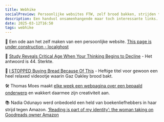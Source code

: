 ```yaml
---
title: Webhike
socialPreview: Persoonlijke websites FTW, zelf brood bakken, strijden tegen Amazon en meer
description: Een handvol onsamenhangende maar toch interessante links.
date: 2025-03-12T16:50
tags: webhike
---
```


👻 Een ode aan het zelf maken van een persoonlijke website. [This page is under construction - localghost](https://localghost.dev/blog/this-page-is-under-construction/)

🧠 [Study Reveals Critical Age When Your Thinking Begins to Decline](https://www.sciencealert.com/study-reveals-critical-age-when-your-thinking-begins-to-decline?utm_source=flipboard&utm_medium=activitypub) - Het antwoord is 44. Sterkte.

🍞 [I STOPPED Buying Bread Because Of This](https://m.youtube.com/watch?v=xlzV98lMq9Y) - Heftige titel voor gewoon een heel relaxed videootje waarin Gaz Oakley brood bakt.

🛠️ Thomas Moes maakt [elke week een webpagina over een bepaald onderwerp](https://www.thomasmoes.com/52obsessions) en wakkert daarmee zijn creativiteit aan. 

📚 Nadia Odunayo werd onbedoeld een held van boekenliefhebbers in haar strijd tegen Amazon. [‘Reading is part of my identity’: the woman taking on Goodreads owner Amazon](https://www.theguardian.com/books/2025/feb/16/goodreads-amazon-nadia-odunayo-the-storygraph)
